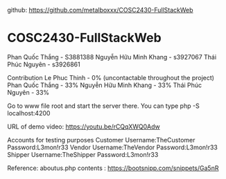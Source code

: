 github: https://github.com/metalboxxx/COSC2430-FullStackWeb

# COSC2430-FullStackWeb
Phan Quốc Thắng - S3881388
Nguyễn Hữu Minh Khang - s3927067
Thái Phúc Nguyên - s3926861

Contribution
Le Phuc Thinh - 0% (uncontactable throughout the project)
Phan Quốc Thắng - 33%
Nguyễn Hữu Minh Khang - 33%
Thái Phúc Nguyên - 33%


Go to www file root and start the server there. You can type 
php -S localhost:4200


URL of demo video: https://youtu.be/rCQqXWQ0Adw

Accounts for testing purposes
Customer
Username:TheCustomer
Password:L3mon!r33
Vendor
Username:TheVendor
Password:L3mon!r33
Shipper
Username:TheShipper
Password:L3mon!r33

Reference: 
aboutus.php contents : https://bootsnipp.com/snippets/Ga5nR